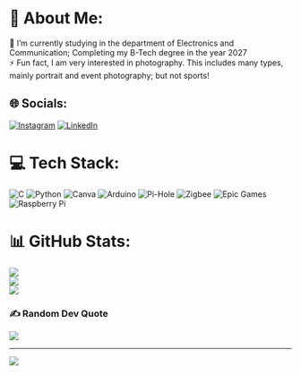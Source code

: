 # 💫 About Me:
🌱 I’m currently studying in the department of Electronics and Communication; Completing my B-Tech degree in the year 2027<br>⚡ Fun fact, I am very interested in photography. This includes many types, mainly portrait and event photography; but not sports!


## 🌐 Socials:
[![Instagram](https://img.shields.io/badge/Instagram-%23E4405F.svg?logo=Instagram&logoColor=white)](https://instagram.com/@kausthubh69) [![LinkedIn](https://img.shields.io/badge/LinkedIn-%230077B5.svg?logo=linkedin&logoColor=white)](https://linkedin.com/in/kausthubh-viswanath) 

# 💻 Tech Stack:
![C](https://img.shields.io/badge/c-%2300599C.svg?style=for-the-badge&logo=c&logoColor=white) ![Python](https://img.shields.io/badge/python-3670A0?style=for-the-badge&logo=python&logoColor=ffdd54) ![Canva](https://img.shields.io/badge/Canva-%2300C4CC.svg?style=for-the-badge&logo=Canva&logoColor=white) ![Arduino](https://img.shields.io/badge/-Arduino-00979D?style=for-the-badge&logo=Arduino&logoColor=white) ![Pi-Hole](https://img.shields.io/badge/pihole-%2396060C.svg?style=for-the-badge&logo=pi-hole&logoColor=white) ![Zigbee](https://img.shields.io/badge/zigbee-%23EB0443.svg?style=for-the-badge&logo=zigbee&logoColor=white) ![Epic Games](https://img.shields.io/badge/epicgames-%23313131.svg?style=for-the-badge&logo=epicgames&logoColor=white) ![Raspberry Pi](https://img.shields.io/badge/-Raspberry_Pi-C51A4A?style=for-the-badge&logo=Raspberry-Pi)
# 📊 GitHub Stats:
![](https://github-readme-stats.vercel.app/api?username=koko69420&theme=dark&hide_border=false&include_all_commits=false&count_private=false)<br/>
![](https://github-readme-streak-stats.herokuapp.com/?user=koko69420&theme=dark&hide_border=false)<br/>
![](https://github-readme-stats.vercel.app/api/top-langs/?username=koko69420&theme=dark&hide_border=false&include_all_commits=false&count_private=false&layout=compact)

### ✍️ Random Dev Quote
![](https://quotes-github-readme.vercel.app/api?type=horizontal&theme=radical)

---
[![](https://visitcount.itsvg.in/api?id=koko69420&icon=0&color=0)](https://visitcount.itsvg.in)

<!-- Proudly created with GPRM ( https://gprm.itsvg.in ) -->
